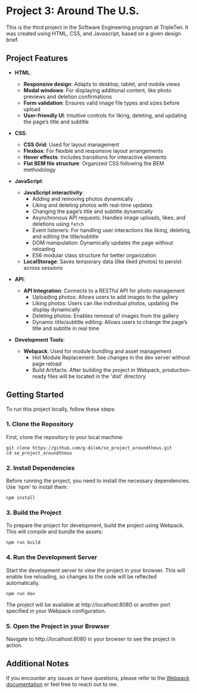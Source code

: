 # Project 3: Around The U.S.

This is the third project in the Software Engineering program at TripleTen. It was created using HTML, CSS, and Javascript, based on a given design brief.

## Project Features

- **HTML**:
  - **Responsive design**: Adapts to desktop, tablet, and mobile views
  - **Modal windows**: For displaying additional content, like photo previews and deletion confirmations
  - **Form validation**: Ensures valid image file types and sizes before upload
  - **User-friendly UI**: Intuitive controls for liking, deleting, and updating the page’s title and subtitle

- **CSS**:
  - **CSS Grid**: Used for layout management
  - **Flexbox**: For flexible and responsive layout arrangements
  - **Hover effects**: Includes transitions for interactive elements
  - **Flat BEM file structure**: Organized CSS following the BEM methodology

- **JavaScript**:
  - **JavaScript interactivity**:
    - Adding and removing photos dynamically
    - Liking and deleting photos with real-time updates
    - Changing the page’s title and subtitle dynamically
    - Asynchronous API requests: Handles image uploads, likes, and deletions using `fetch`
    - Event listeners: For handling user interactions like liking, deleting, and editing the title/subtitle
    - DOM manipulation: Dynamically updates the page without reloading
    - ES6 modular class structure for better organization
  - **LocalStorage**: Saves temporary data (like liked photos) to persist across sessions

- **API**:
  - **API Integration**: Connects to a RESTful API for photo management
    - Uploading photos: Allows users to add images to the gallery
    - Liking photos: Users can like individual photos, updating the display dynamically
    - Deleting photos: Enables removal of images from the gallery
    - Dynamic title/subtitle editing: Allows users to change the page’s title and subtitle in real time

- **Development Tools**:
  - **Webpack**: Used for module bundling and asset management
    - Hot Module Replacement: See changes in the dev server without page reload
    - Build Artifacts: After building the project in Webpack, production-ready files will be located in the 'dist' directory

## Getting Started

To run this project locally, follow these steps:

### 1. Clone the Repository

First, clone the repository to your local machine:

```
git clone https://github.com/g-dilek/se_project_aroundtheus.git
cd se_project_aroundtheus
```

### 2. Install Dependencies

Before running the project, you need to install the necessary dependencies. Use 'npm' to install them:

```
npm install
```

### 3. Build the Project

To prepare the project for development, build the project using Webpack. This will compile and bundle the assets:

```
npm run build
```

### 4. Run the Development Server

Start the development server to view the project in your browser. This will enable live reloading, so changes to the code will be reflected automatically.

```
npm run dev
```

The project will be available at http://localhost:8080 or another port specified in your Webpack configuration.

### 5. Open the Project in your Browser

Navigate to http://localhost:8080 in your browser to see the project in action.

## Additional Notes

If you encounter any issues or have questions, please refer to the
[Webpack documentation](https://webpack.js.org/) or feel free to reach out to me.
